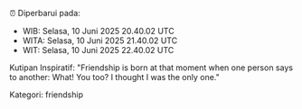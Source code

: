 ⏰ Diperbarui pada:
- WIB: Selasa, 10 Juni 2025 20.40.02 UTC
- WITA: Selasa, 10 Juni 2025 21.40.02 UTC
- WIT: Selasa, 10 Juni 2025 22.40.02 UTC

Kutipan Inspiratif:
"Friendship is born at that moment when one person says to another: What! You too? I thought I was the only one."


Kategori: friendship

